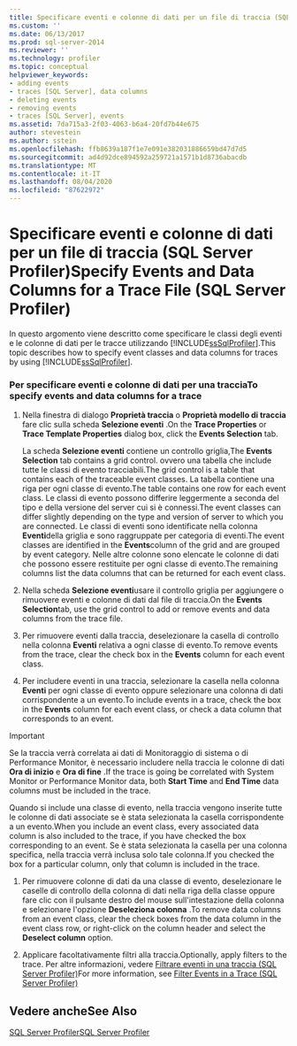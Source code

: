 ```yaml
---
title: Specificare eventi e colonne di dati per un file di traccia (SQL Server Profiler) | Microsoft Docs
ms.custom: ''
ms.date: 06/13/2017
ms.prod: sql-server-2014
ms.reviewer: ''
ms.technology: profiler
ms.topic: conceptual
helpviewer_keywords:
- adding events
- traces [SQL Server], data columns
- deleting events
- removing events
- traces [SQL Server], events
ms.assetid: 7da715a3-2f03-4063-b6a4-20fd7b44e675
author: stevestein
ms.author: sstein
ms.openlocfilehash: ffb8639a187f1e7e091e382031886659bd47d7d5
ms.sourcegitcommit: ad4d92dce894592a259721a1571b1d8736abacdb
ms.translationtype: MT
ms.contentlocale: it-IT
ms.lasthandoff: 08/04/2020
ms.locfileid: "87622972"
---
```

# <a name="specify-events-and-data-columns-for-a-trace-file-sql-server-profiler"></a><span data-ttu-id="c430c-102">Specificare eventi e colonne di dati per un file di traccia (SQL Server Profiler)</span><span class="sxs-lookup"><span data-stu-id="c430c-102">Specify Events and Data Columns for a Trace File (SQL Server Profiler)</span></span>
  <span data-ttu-id="c430c-103">In questo argomento viene descritto come specificare le classi degli eventi e le colonne di dati per le tracce utilizzando [!INCLUDE[ssSqlProfiler](../../includes/sssqlprofiler-md.md)].</span><span class="sxs-lookup"><span data-stu-id="c430c-103">This topic describes how to specify event classes and data columns for traces by using [!INCLUDE[ssSqlProfiler](../../includes/sssqlprofiler-md.md)].</span></span>  
  
### <a name="to-specify-events-and-data-columns-for-a-trace"></a><span data-ttu-id="c430c-104">Per specificare eventi e colonne di dati per una traccia</span><span class="sxs-lookup"><span data-stu-id="c430c-104">To specify events and data columns for a trace</span></span>  
  
1.  <span data-ttu-id="c430c-105">Nella finestra di dialogo **Proprietà traccia** o **Proprietà modello di traccia** fare clic sulla scheda **Selezione eventi** .</span><span class="sxs-lookup"><span data-stu-id="c430c-105">On the **Trace Properties** or **Trace Template Properties** dialog box, click the **Events Selection** tab.</span></span>  
  
     <span data-ttu-id="c430c-106">La scheda **Selezione eventi** contiene un controllo griglia,</span><span class="sxs-lookup"><span data-stu-id="c430c-106">The **Events Selection** tab contains a grid control.</span></span> <span data-ttu-id="c430c-107">ovvero una tabella che include tutte le classi di evento tracciabili.</span><span class="sxs-lookup"><span data-stu-id="c430c-107">The grid control is a table that contains each of the traceable event classes.</span></span> <span data-ttu-id="c430c-108">La tabella contiene una riga per ogni classe di evento.</span><span class="sxs-lookup"><span data-stu-id="c430c-108">The table contains one row for each event class.</span></span> <span data-ttu-id="c430c-109">Le classi di evento possono differire leggermente a seconda del tipo e della versione del server cui si è connessi.</span><span class="sxs-lookup"><span data-stu-id="c430c-109">The event classes can differ slightly depending on the type and version of server to which you are connected.</span></span> <span data-ttu-id="c430c-110">Le classi di eventi sono identificate nella colonna **Eventi**della griglia e sono raggruppate per categoria di eventi.</span><span class="sxs-lookup"><span data-stu-id="c430c-110">The event classes are identified in the **Events**column of the grid and are grouped by event category.</span></span> <span data-ttu-id="c430c-111">Nelle altre colonne sono elencate le colonne di dati che possono essere restituite per ogni classe di evento.</span><span class="sxs-lookup"><span data-stu-id="c430c-111">The remaining columns list the data columns that can be returned for each event class.</span></span>  
  
2.  <span data-ttu-id="c430c-112">Nella scheda **Selezione eventi**usare il controllo griglia per aggiungere o rimuovere eventi e colonne di dati dal file di traccia.</span><span class="sxs-lookup"><span data-stu-id="c430c-112">On the **Events Selection**tab, use the grid control to add or remove events and data columns from the trace file.</span></span>  
  
3.  <span data-ttu-id="c430c-113">Per rimuovere eventi dalla traccia, deselezionare la casella di controllo nella colonna **Eventi** relativa a ogni classe di evento.</span><span class="sxs-lookup"><span data-stu-id="c430c-113">To remove events from the trace, clear the check box in the **Events** column for each event class.</span></span>  
  
4.  <span data-ttu-id="c430c-114">Per includere eventi in una traccia, selezionare la casella nella colonna **Eventi** per ogni classe di evento oppure selezionare una colonna di dati corrispondente a un evento.</span><span class="sxs-lookup"><span data-stu-id="c430c-114">To include events in a trace, check the box in the **Events** column for each event class, or check a data column that corresponds to an event.</span></span>  
  
> [!IMPORTANT]  
>  <span data-ttu-id="c430c-115">Se la traccia verrà correlata ai dati di Monitoraggio di sistema o di Performance Monitor, è necessario includere nella traccia le colonne di dati **Ora di inizio** e **Ora di fine** .</span><span class="sxs-lookup"><span data-stu-id="c430c-115">If the trace is going be correlated with System Monitor or Performance Monitor data, both **Start Time** and **End Time** data columns must be included in the trace.</span></span>  
  
 <span data-ttu-id="c430c-116">Quando si include una classe di evento, nella traccia vengono inserite tutte le colonne di dati associate se è stata selezionata la casella corrispondente a un evento.</span><span class="sxs-lookup"><span data-stu-id="c430c-116">When you include an event class, every associated data column is also included to the trace, if you have checked the box corresponding to an event.</span></span> <span data-ttu-id="c430c-117">Se è stata selezionata la casella per una colonna specifica, nella traccia verrà inclusa solo tale colonna.</span><span class="sxs-lookup"><span data-stu-id="c430c-117">If you checked the box for a particular column, only that column is included in the trace.</span></span>  
  
1.  <span data-ttu-id="c430c-118">Per rimuovere colonne di dati da una classe di evento, deselezionare le caselle di controllo della colonna di dati nella riga della classe oppure fare clic con il pulsante destro del mouse sull'intestazione della colonna e selezionare l'opzione **Deseleziona colonna** .</span><span class="sxs-lookup"><span data-stu-id="c430c-118">To remove data columns from an event class, clear the check boxes from the data column in the event class row, or right-click on the column header and select the **Deselect column** option.</span></span>  
  
2.  <span data-ttu-id="c430c-119">Applicare facoltativamente filtri alla traccia.</span><span class="sxs-lookup"><span data-stu-id="c430c-119">Optionally, apply filters to the trace.</span></span> <span data-ttu-id="c430c-120">Per altre informazioni, vedere [Filtrare eventi in una traccia &#40;SQL Server Profiler&#41;](filter-events-in-a-trace-sql-server-profiler.md)</span><span class="sxs-lookup"><span data-stu-id="c430c-120">For more information, see [Filter Events in a Trace &#40;SQL Server Profiler&#41;](filter-events-in-a-trace-sql-server-profiler.md)</span></span>  
  
## <a name="see-also"></a><span data-ttu-id="c430c-121">Vedere anche</span><span class="sxs-lookup"><span data-stu-id="c430c-121">See Also</span></span>  
 [<span data-ttu-id="c430c-122">SQL Server Profiler</span><span class="sxs-lookup"><span data-stu-id="c430c-122">SQL Server Profiler</span></span>](sql-server-profiler.md)  
  
  
